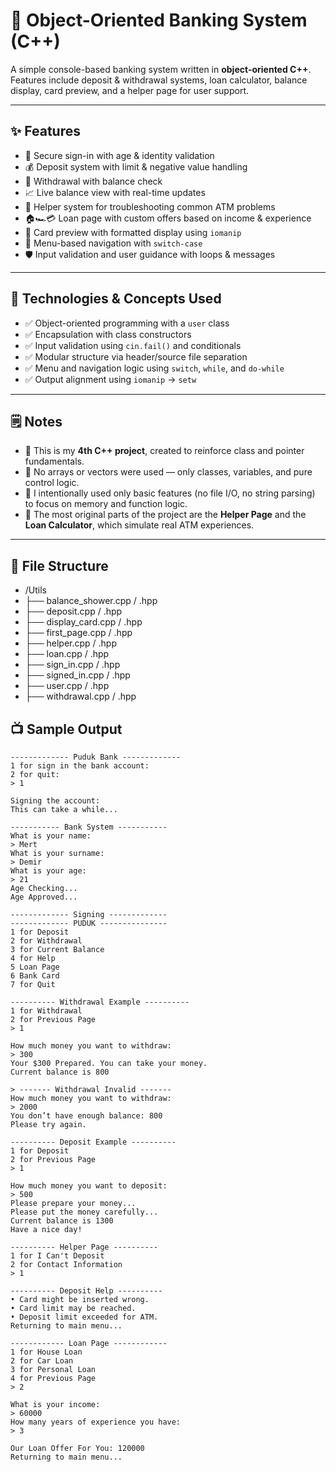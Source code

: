 # 🏦 Object-Oriented Banking System (C++)

A simple console-based banking system written in **object-oriented C++**.  
Features include deposit & withdrawal systems, loan calculator, balance display, card preview, and a helper page for user support.

---

## ✨ Features

- 🔐 Secure sign-in with age & identity validation  
- 💰 Deposit system with limit & negative value handling  
- 💸 Withdrawal with balance check  
- 📈 Live balance view with real-time updates  
- 🧠 Helper system for troubleshooting common ATM problems  
- 🏠🏎️💳 Loan page with custom offers based on income & experience  
- 🪪 Card preview with formatted display using `iomanip`  
- 🧭 Menu-based navigation with `switch-case`  
- 🛡️ Input validation and user guidance with loops & messages  

---

## 🔧 Technologies & Concepts Used

- ✅ Object-oriented programming with a `user` class  
- ✅ Encapsulation with class constructors  
- ✅ Input validation using `cin.fail()` and conditionals  
- ✅ Modular structure via header/source file separation  
- ✅ Menu and navigation logic using `switch`, `while`, and `do-while`  
- ✅ Output alignment using `iomanip` → `setw`  

---

## 🗒️ Notes

- 📌 This is my **4th C++ project**, created to reinforce class and pointer fundamentals.  
- 🚫 No arrays or vectors were used — only classes, variables, and pure control logic.  
- 📌 I intentionally used only basic features (no file I/O, no string parsing) to focus on memory and function logic.  
- 📌 The most original parts of the project are the **Helper Page** and the **Loan Calculator**, which simulate real ATM experiences.

---
## 📁 File Structure

- /Utils
- ├── balance_shower.cpp / .hpp
- ├── deposit.cpp / .hpp
- ├── display_card.cpp / .hpp
- ├── first_page.cpp / .hpp
- ├── helper.cpp / .hpp
- ├── loan.cpp / .hpp
- ├── sign_in.cpp / .hpp
- ├── signed_in.cpp / .hpp
- ├── user.cpp / .hpp
- ├── withdrawal.cpp / .hpp


## 📺 Sample Output

```
------------- Puduk Bank -------------
1 for sign in the bank account:
2 for quit:
> 1

Signing the account:
This can take a while...

----------- Bank System -----------
What is your name:
> Mert
What is your surname:
> Demir
What is your age:
> 21
Age Checking...
Age Approved...

------------- Signing -------------
------------- PUDUK ---------------
1 for Deposit
2 for Withdrawal
3 for Current Balance
4 for Help
5 Loan Page
6 Bank Card
7 for Quit

---------- Withdrawal Example ----------
1 for Withdrawal
2 for Previous Page
> 1

How much money you want to withdraw:
> 300
Your $300 Prepared. You can take your money.
Current balance is 800

> ------- Withdrawal Invalid -------
How much money you want to withdraw:
> 2000
You don’t have enough balance: 800
Please try again.

---------- Deposit Example ----------
1 for Deposit
2 for Previous Page
> 1

How much money you want to deposit:
> 500
Please prepare your money...
Please put the money carefully...
Current balance is 1300
Have a nice day!

---------- Helper Page ----------
1 for I Can't Deposit
2 for Contact Information
> 1

---------- Deposit Help ----------
• Card might be inserted wrong.
• Card limit may be reached.
• Deposit limit exceeded for ATM.
Returning to main menu...

------------ Loan Page ------------
1 for House Loan
2 for Car Loan
3 for Personal Loan
4 for Previous Page
> 2

What is your income:
> 60000
How many years of experience you have:
> 3

Our Loan Offer For You: 120000
Returning to main menu...
```










